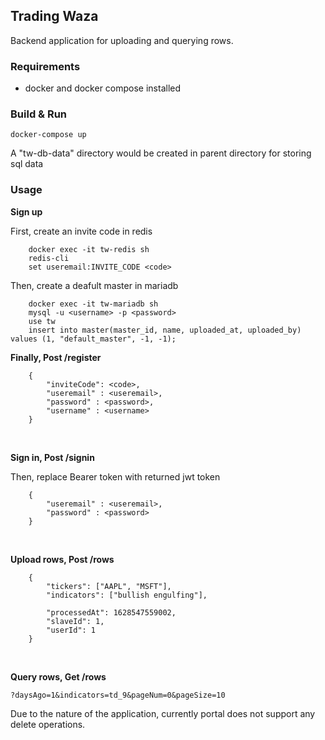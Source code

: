 ## Trading Waza
Backend application for uploading and querying rows.

### Requirements
- docker and docker compose installed
### Build & Run
    docker-compose up
    
A "tw-db-data" directory would be created in parent directory for storing sql data
### Usage
**Sign up**

First, create an invite code in redis

        docker exec -it tw-redis sh
        redis-cli
        set useremail:INVITE_CODE <code>
        
Then, create a deafult master in mariadb

        docker exec -it tw-mariadb sh
        mysql -u <username> -p <password> 
        use tw
        insert into master(master_id, name, uploaded_at, uploaded_by) values (1, "default_master", -1, -1);    

**Finally, Post /register**

        {
            "inviteCode": <code>,
            "useremail" : <useremail>,
            "password" : <password>,
            "username" : <username>
        } 

<br/>  

**Sign in, Post /signin**

Then, replace Bearer token with returned jwt token
    
        {
            "useremail" : <useremail>,
            "password" : <password>
        }    

<br/> 

**Upload rows, Post /rows**

        {
            "tickers": ["AAPL", "MSFT"],
            "indicators": ["bullish engulfing"],
        
            "processedAt": 1628547559002,
            "slaveId": 1,
            "userId": 1
        }
        
<br/>
    
**Query rows, Get /rows**

    ?daysAgo=1&indicators=td_9&pageNum=0&pageSize=10    


Due to the nature of the application, currently portal does not support any delete operations.

